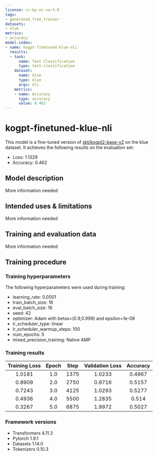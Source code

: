 ```yaml
---
license: cc-by-nc-sa-4.0
tags:
- generated_from_trainer
datasets:
- klue
metrics:
- accuracy
model-index:
- name: kogpt-finetuned-klue-nli
  results:
  - task:
      name: Text Classification
      type: text-classification
    dataset:
      name: klue
      type: klue
      args: nli
    metrics:
    - name: Accuracy
      type: accuracy
      value: 0.462
---
```


<!-- This model card has been generated automatically according to the information the Trainer had access to. You
should probably proofread and complete it, then remove this comment. -->

# kogpt-finetuned-klue-nli

This model is a fine-tuned version of [skt/kogpt2-base-v2](https://huggingface.co/skt/kogpt2-base-v2) on the klue dataset.
It achieves the following results on the evaluation set:
- Loss: 1.1329
- Accuracy: 0.462

## Model description

More information needed

## Intended uses & limitations

More information needed

## Training and evaluation data

More information needed

## Training procedure

### Training hyperparameters

The following hyperparameters were used during training:
- learning_rate: 0.0001
- train_batch_size: 16
- eval_batch_size: 16
- seed: 42
- optimizer: Adam with betas=(0.9,0.999) and epsilon=1e-08
- lr_scheduler_type: linear
- lr_scheduler_warmup_steps: 100
- num_epochs: 5
- mixed_precision_training: Native AMP

### Training results

| Training Loss | Epoch | Step | Validation Loss | Accuracy |
|:-------------:|:-----:|:----:|:---------------:|:--------:|
| 1.0181        | 1.0   | 1375 | 1.0233          | 0.4967   |
| 0.8909        | 2.0   | 2750 | 0.9716          | 0.5157   |
| 0.7243        | 3.0   | 4125 | 1.0293          | 0.5277   |
| 0.4936        | 4.0   | 5500 | 1.2835          | 0.514    |
| 0.3267        | 5.0   | 6875 | 1.9972          | 0.5027   |


### Framework versions

- Transformers 4.11.3
- Pytorch 1.9.1
- Datasets 1.14.0
- Tokenizers 0.10.3
